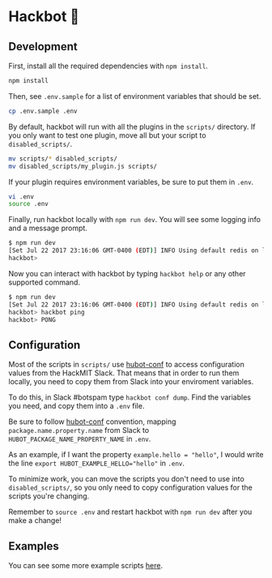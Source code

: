 # Hackbot :robot:

## Development

First, install all the required dependencies with `npm install`.

```bash
npm install
```

Then, see `.env.sample` for a list of environment variables that should be
set.

```bash
cp .env.sample .env
```

By default, hackbot will run with all the plugins in the `scripts/`
directory. If you only want to test one plugin, move all but your script to
`disabled_scripts/`.

```bash
mv scripts/* disabled_scripts/
mv disabled_scripts/my_plugin.js scripts/
```

If your plugin requires environment variables, be sure to put them in `.env`.

```bash
vi .env
source .env
```

Finally, run hackbot locally with `npm run dev`. You will see some logging
info and a message prompt.

```bash
$ npm run dev
[Set Jul 22 2017 23:16:06 GMT-0400 (EDT)] INFO Using default redis on localhost:6379
hackbot>
```

Now you can interact with hackbot by typing `hackbot help` or any other
supported command.

```bash
$ npm run dev
[Set Jul 22 2017 23:16:06 GMT-0400 (EDT)] INFO Using default redis on localhost:6379
hackbot> hackbot ping
hackbot> PONG
```

## Configuration

Most of the scripts in `scripts/` use [hubot-conf][hubot-conf]
to access configuration values from the HackMIT Slack. That means
that in order to run them locally, you need to copy them from
Slack into your enviroment variables.

To do this, in Slack #botspam type `hackbot conf dump`. Find the
variables you need, and copy them into a `.env` file. 

Be sure to follow [hubot-conf][hubot-conf] convention, mapping
`package.name.property.name` from Slack to 
`HUBOT_PACKAGE_NAME_PROPERTY_NAME` in `.env`.

As an example, if I want the property `example.hello = "hello"`, I
 would write the line `export HUBOT_EXAMPLE_HELLO="hello"` in `.env`.

To minimize work, you can move the scripts you don't need to use
into `disabled_scripts/`, so you only need to copy configuration
values for the scripts you're changing.

Remember to `source .env` and restart hackbot with `npm run dev`
after you make a change!

## Examples

You can see some more example scripts [here][examples].

[hubot-conf]: https://github.com/anishathalye/hubot-conf
[examples]: https://github.com/hubotio/hubot/blob/master/docs/scripting.md
